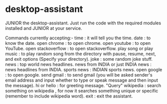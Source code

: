 # desktop-assistant
JUNIOR the desktop-assistant.
Just run the code with the required modules installed and JUNIOR at your service.

Commands currently accepting:-
time : it will tell you the time.
date : to know the date.
open chrome : to open chrome.
open youtube : to open YouTube.
open stackoverflow : to open stackoverflow.
play song or play music : to play random song from the directory with pause, resume, next, and exit options (Specify your directory).
joke : some random joke stuff.
news : top world news headlines.
news from INDIA or just INDIA news : news headlines from INDIA.
sports news : INDIAN sports news.
open google : to open google.
send gmail : to send gmail (you will be asked sender's email address and input whether to type or speak message and then input the message).
hi or hello : for greeting message.
"Query" wikipedia : search something on wikipedia , for now it searches something unique or specific (remember to include wikipedia word).
exit : exit the assistant.
